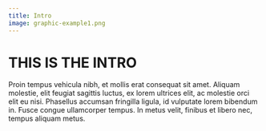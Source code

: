 ```yaml
---
title: Intro
image: graphic-example1.png
---
```


# THIS IS THE INTRO

Proin tempus vehicula nibh, et mollis erat consequat sit amet. Aliquam molestie, elit feugiat sagittis luctus, ex lorem ultrices elit, ac molestie orci elit eu nisi. Phasellus accumsan fringilla ligula, id vulputate lorem bibendum in. Fusce congue ullamcorper tempus. In metus velit, finibus et libero nec, tempus aliquam metus.
